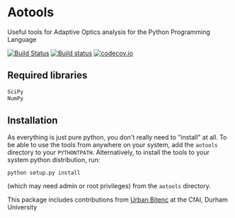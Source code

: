 Aotools
=========

Useful tools for Adaptive Optics analysis for the Python Programming Language

[![Build Status](https://travis-ci.org/soapy/aotools.svg?branch=master)](https://travis-ci.org/soapy/aotools)
[![Build status](https://ci.appveyor.com/api/projects/status/hru9gl4jekcwtm6l/branch/master?svg=true)](https://ci.appveyor.com/project/Soapy/aotools/branch/master)
[![codecov.io](https://codecov.io/github/soapy/aotools/coverage.svg?branch=master)](https://codecov.io/github/soapy/aotools?branch=master)

Required libraries
------------------

```python
SciPy
NumPy
```


Installation
------------

As everything is just pure python, you don't really need to "install" at all. To be able to use the tools from anywhere on your system, add the `aotools` directory to your `PYTHONTPATH`. Alternatively, to install the tools to your system python distribution, run:

    python setup.py install

(which may need admin or root privileges) from the `aotools` directory.

This package includes contributions from [Urban Bitenc](https://www.dur.ac.uk/physics/staff/profiles/?id=11418) at the CfAI, Durham University

